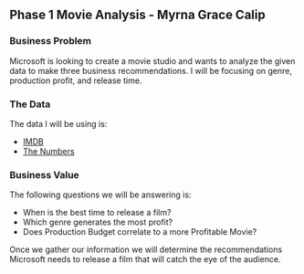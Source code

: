 ## Phase 1 Movie Analysis - Myrna Grace Calip 

### Business Problem

Microsoft is looking to create a movie studio and wants to analyze the given data to make three business recommendations. I will be focusing on genre, production profit, and release time. 

### The Data

The data I will be using is: 

* [IMDB](https://www.imdb.com/)
* [The Numbers](https://www.the-numbers.com/)


### Business Value

The following questions we will be answering is:

- When is the best time to release a film?
- Which genre generates the most profit?
- Does Production Budget correlate to a more Profitable Movie?

Once we gather our information we will determine the recommendations Microsoft needs to release a film that will catch the eye of the audience.
